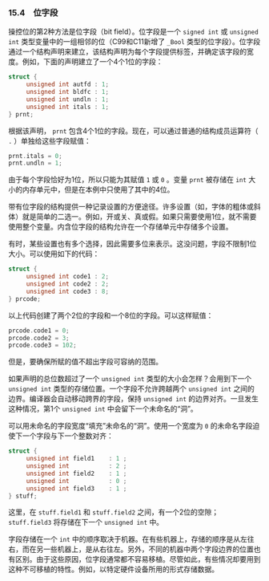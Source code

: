 ### 15.4　位字段

操控位的第2种方法是位字段（bit field）。位字段是一个 `signed int` 或 `unsigned int` 类型变量中的一组相邻的位（C99和C11新增了 `_Bool` 类型的位字段）。位字段通过一个结构声明来建立，该结构声明为每个字段提供标签，并确定该字段的宽度。例如，下面的声明建立了一个4个1位的字段：

```c
struct {
     unsigned int autfd : 1;
     unsigned int bldfc : 1;
     unsigned int undln : 1;
     unsigned int itals : 1;
} prnt;
```

根据该声明， `prnt` 包含4个1位的字段。现在，可以通过普通的结构成员运算符（ `.` ）单独给这些字段赋值：

```c
prnt.itals = 0;
prnt.undln = 1;
```

由于每个字段恰好为1位，所以只能为其赋值 `1` 或 `0` 。变量 `prnt` 被存储在 `int` 大小的内存单元中，但是在本例中只使用了其中的4位。

带有位字段的结构提供一种记录设置的方便途径。许多设置（如，字体的粗体或斜体）就是简单的二选一。例如，开或关、真或假。如果只需要使用1位，就不需要使用整个变量。内含位字段的结构允许在一个存储单元中存储多个设置。

有时，某些设置也有多个选择，因此需要多位来表示。这没问题，字段不限制1位大小。可以使用如下的代码：

```c
struct {
     unsigned int code1 : 2;
     unsigned int code2 : 2;
     unsigned int code3 : 8;
} prcode;
```

以上代码创建了两个2位的字段和一个8位的字段。可以这样赋值：

```c
prcode.code1 = 0;
prcode.code2 = 3;
prcode.code3 = 102;
```

但是，要确保所赋的值不超出字段可容纳的范围。

如果声明的总位数超过了一个 `unsigned int` 类型的大小会怎样？会用到下一个 `unsigned int` 类型的存储位置。一个字段不允许跨越两个 `unsigned int` 之间的边界。编译器会自动移动跨界的字段，保持 `unsigned int` 的边界对齐。一旦发生这种情况，第1个 `unsigned int` 中会留下一个未命名的“洞”。

可以用未命名的字段宽度“填充”未命名的“洞”。使用一个宽度为 `0` 的未命名字段迫使下一个字段与下一个整数对齐：

```c
struct {
     unsigned int field1    : 1 ;
     unsigned int           : 2 ;
     unsigned int field2    : 1 ;
     unsigned int           : 0 ;
     unsigned int field3    : 1 ;
} stuff;
```

这里，在 `stuff.field1` 和 `stuff.field2` 之间，有一个2位的空隙； `stuff.field3` 将存储在下一个 `unsigned int` 中。

字段存储在一个 `int` 中的顺序取决于机器。在有些机器上，存储的顺序是从左往右，而在另一些机器上，是从右往左。另外，不同的机器中两个字段边界的位置也有区别。由于这些原因，位字段通常都不容易移植。尽管如此，有些情况却要用到这种不可移植的特性。例如，以特定硬件设备所用的形式存储数据。


